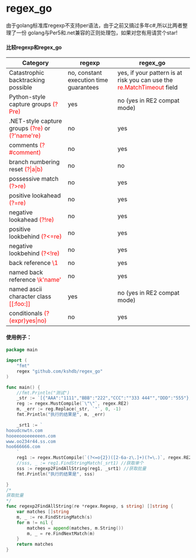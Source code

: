 # regex_go
由于golang标准库regexp不支持per语法，由于之前又搞过多年c#,所以比两者整理了一份 golang与Per5和.net兼容的正则处理包，如果对您有用请赏个star!

#### 比较regexp和regex_go

|Category |regexp |regex_go|
| --- | --- | --- |
|Catastrophic backtracking possible	|no, constant execution time guarantees	|yes, if your pattern is at risk you can use the <font color="#ff0000">re.MatchTimeout</font> field|
|Python-style capture groups <font color="#ff0000">(?P<name>re)</font>|	yes	|no (yes in RE2 compat mode)
|.NET-style capture groups <font color="#ff0000">(?<name>re)</font> or <font color="#ff0000">(?'name're)</font>|	no|	yes|
|comments <font color="#ff0000">(?#comment)</font>|	no|	yes|
|branch numbering reset <font color="#ff0000">(?\|a\|b)</font>	|no	|no|
|possessive match <font color="#ff0000">(?>re)</font> |	no|	yes|
|positive lookahead <font color="#ff0000">(?=re)</font>|	no|	yes|
|negative lookahead <font color="#ff0000">(?!re)</font>|	no|	yes|
|positive lookbehind <font color="#ff0000">(?<=re)</font>|	no|	yes|
|negative lookbehind <font color="#ff0000">(?<!re)</font>|	no|	yes|
|back reference <font color="#ff0000">\1</font>|	no|	yes|
|named back reference <font color="#ff0000">\k'name'</font>|	no|	yes|
|named ascii character class <font color="#ff0000">[[:foo:]]</font>|	yes|	no (yes in RE2 compat mode)|
|conditionals <font color="#ff0000">(?(expr)yes\|no)</font>|	no|	yes|

#### 使用例子：
```go
package main

import (
	"fmt"
	regex "github.com/kshdb/regex_go"
)

func main() {
	//fmt.Println("测试")
	_str := `[{"AAA":"1111","BBB":"222","CCC":""333 444"","DDD":"555"},{"AAA":"1111","BBB":"222","CCC":""333 444"","DDD":"555"},{"AAA":"1111","BBB":"222","CCC":""333 444"","DDD":"555"},{"AAA":"1111","BBB":""333 444"","CCC":"555","DDD":""}]`
	reg := regex.MustCompile(`\"\"`, regex.RE2)
	m, _err := reg.Replace(_str, `"`, 0, -1)
	fmt.Println("执行的结果是", m, _err)

	_srt1 := `
hooudcnwtn.com 
hooeeoooeeeeeen.com 
www.oo234r44.ss.com 
hoo666666.com
	`
	reg1 := regex.MustCompile(`(?<=o{2})([2-6a-z\.]+)(?=\.)`, regex.RE2)
	//sss, _ := reg1.FindStringMatch(_srt1) //获取单个
	sss := regexp2FindAllString(reg1, _srt1) //获取批量
	fmt.Println("执行的结果是", sss)

}
/*
获取批量
*/
func regexp2FindAllString(re *regex.Regexp, s string) []string {
	var matches []string
	m, _ := re.FindStringMatch(s)
	for m != nil {
		matches = append(matches, m.String())
		m, _ = re.FindNextMatch(m)
	}
	return matches
}

```